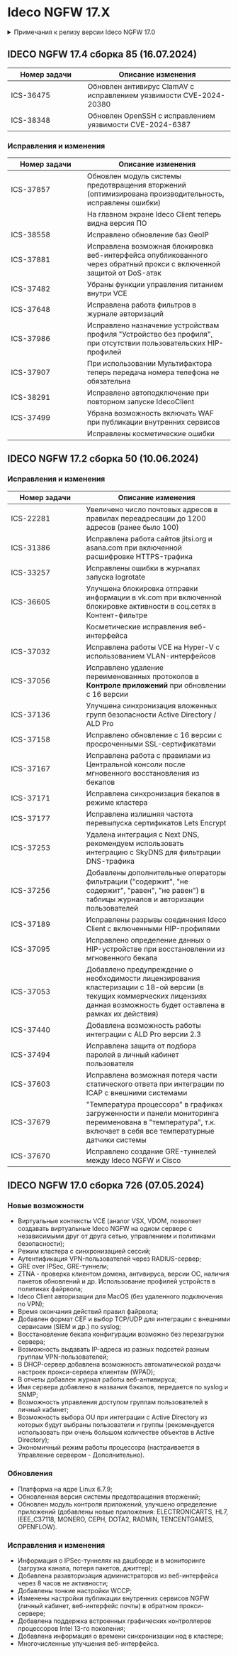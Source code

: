# Ideco NGFW 17.X

<details>

<summary>Примечания к релизу версии Ideco NGFW 17.0</summary>

**Дата выхода версии**: 12.04.2024.

Техническая поддержка и обратная связь (поможет нам улучшить продукт):

* Обсудить версию в телеграмм-канале с разработчиками: [https://t.me/idecoutm](https://t.me/idecoutm)
* Портал технической поддержки: [https://help.ideco.ru/](https://help.ideco.ru/)
* Электронная почта: help@ideco.ru
* Telegram: [ideco.bot](https://telegram.im/@ideco\_support\_bot)

[Скачать Ideco NGFW 17.](https://my.ideco.ru/)\
Автоматическая регистрация тестовой лицензии: my.ideco.ru (полная функциональность на 40 дней и 10 000 пользователей).

**Обновление с релизов Ideco UTM 8.12 и старше**

Обновление с релиза Ideco UTM 13 возможно через автоматические обновления (тестовый канал, будет доступна в ближайшее время).\
Обновление с релизов 8.х, 9.х, 10.х, 11.х, 12.х возможно через автоматические обновления с промежуточным обновлением до версий 9.11, 10.7, 11.10, 12.8.\
После обновлении на Ideco UTM 15 приостанавливается синхронизация с Active Directory, если локальные пользователи Ideco UTM находятся в группах Active Directory.

**Обновление с версии Ideco UTM 7.9.9**

Прямое обновление до версии 15 напрямую невозможно.\
Возможна миграция настроек (загрузка бэкапа настроек) на предварительно установленную версию [9.11](https://storage.yandexcloud.net/ideco-utm-iso/Ideco-UTM-9-11-2.iso) и дальнейшее обновление до версии 14.0 с помощью автоматического обновления.

</details>

## IDECO NGFW 17.4 сборка 85 (16.07.2024)

<table><thead><tr><th width="157">Номер задачи</th><th>Описание изменения</th></tr></thead><tbody><tr><td>ICS-36475</td><td>Обновлен антивирус ClamAV с исправлением уязвимости CVE-2024-20380</td></tr><tr><td>ICS-38348</td><td>Обновлен OpenSSH с исправлением уязвимости CVE-2024-6387</td></tr></tbody></table>

### Исправления и изменения

<table><thead><tr><th width="156">Номер задачи</th><th>Описание изменения</th></tr></thead><tbody><tr><td>ICS-37857</td><td>Обновлен модуль системы предотвращения вторжений (оптимизирована производительность, исправлены ошибки)</td></tr><tr><td></td><td>На главном экране Ideco Client теперь видна версия ПО</td></tr><tr><td>ICS-38558</td><td>Исправлено обновление баз GeoIP</td></tr><tr><td>ICS-37881</td><td>Исправлена возможная блокировка веб-интерфейса опубликованного через обратный прокси с включенной защитой от DoS-атак</td></tr><tr><td>ICS-37482</td><td>Убраны функции управления питанием внутри VCE</td></tr><tr><td>ICS-37648</td><td>Исправлена работа фильтров в журнале авторизаций</td></tr><tr><td>ICS-37986</td><td>Исправлено назначение устройствам профиля "Устройство без профиля", при отсутствии пользовательских HIP-профилей</td></tr><tr><td>ICS-37907</td><td>При использовании Мультифактора теперь передача номера телефона не обязательна</td></tr><tr><td>ICS-38291</td><td>Исправлено автоподключение при повторном запуске IdecoClient</td></tr><tr><td>ICS-37499</td><td>Убрана возможность включать WAF при публикации внутренних сервисов</td></tr><tr><td></td><td>Исправлены косметические ошибки</td></tr></tbody></table>

## IDECO NGFW 17.2 сборка 50 (10.06.2024)

### Исправления и изменения

<table><thead><tr><th width="154">Номер задачи</th><th>Описание изменения</th></tr></thead><tbody><tr><td>ICS-22281</td><td>Увеличено число почтовых адресов в правилах переадресации до 1200 адресов (ранее было 100)</td></tr><tr><td>ICS-31386</td><td>Исправлена работа сайтов jitsi.org и asana.com при включенной расшифровке HTTPS-трафика</td></tr><tr><td>ICS-33257</td><td>Исправлены ошибки в журналах запуска logrotate</td></tr><tr><td>ICS-36605</td><td>Улучшена блокировка отправки информации в vk.com при включенной блокировке активности в соц.сетях в Контент-фильтре</td></tr><tr><td></td><td>Косметические исправления веб-интерфейса</td></tr><tr><td>ICS-37032</td><td>Исправлена работы VCE на Hyper-V с использованием VLAN-интерфейсов</td></tr><tr><td>ICS-37056</td><td>Исправлено удаление переименованных протоколов в <strong>Контроле приложений</strong> при обновлении с 16 версии</td></tr><tr><td>ICS-37136</td><td>Улучшена синхронизация вложенных групп безопасности Active Directory / ALD Pro</td></tr><tr><td>ICS-37158</td><td>Исправлено обновление с 16 версии с просроченными SSL-сертификатами</td></tr><tr><td>ICS-37167</td><td>Исправлена работа с правилами из Центральной консоли после мгновенного восстановления из бекапов</td></tr><tr><td>ICS-37171</td><td>Исправлена синхронизация бекапов в режиме кластера</td></tr><tr><td>ICS-37177</td><td>Исправлена излишняя частота перевыпуска сертификатов Lets Encrypt</td></tr><tr><td>ICS-37253</td><td>Удалена интеграция с Next DNS, рекомендуем использовать интеграцию с SkyDNS для фильтрации DNS-трафика</td></tr><tr><td>ICS-37256</td><td>Добавлены дополнительные операторы фильтрации ("содержит", "не содержит", "равен", "не равен") в таблицы журналов и авторизации пользователей</td></tr><tr><td>ICS-37189</td><td>Исправлены разрывы соединения Ideco Client с включенными HIP-профилями</td></tr><tr><td>ICS-37095</td><td>Исправлено определение данных о HIP-устройстве при восстановлении из мгновенного бекапа</td></tr><tr><td>ICS-37053</td><td>Добавлено предупреждение о необходимости лицензирования кластеризации с 18-ой версии (в текущих коммерческих лицензиях данная возможность будет оставлена в рамках их действия)</td></tr><tr><td>ICS-37440</td><td>Добавлена возможность работы интеграции с ALD Pro версии 2.3</td></tr><tr><td>ICS-37494</td><td>Исправлена защита от подбора паролей в личный кабинет пользователя</td></tr><tr><td>ICS-37603</td><td>Исправлена возможная потеря части статического ответа при интеграции по ICAP с внешними системами</td></tr><tr><td>ICS-37679</td><td>"Температура процессора" в графиках загруженности и панели мониторинга переименована в "температура", т.к. включает в себя все температурные датчики системы</td></tr><tr><td>ICS-37670</td><td>Исправлено создание GRE-туннелей между Ideco NGFW и Cisco</td></tr></tbody></table>

## IDECO NGFW 17.0 сборка 726 (07.05.2024)

### Новые возможности

* Виртуальные контексты VCE (аналог VSX, VDOM, позволяет создавать виртуальные Ideco NGFW на одном сервере с независимыми друг от друга сетью, управлением и политиками безопасности);
* Режим кластера с синхронизацией сессий;
* Аутентификация VPN-пользователей через RADIUS-сервер;
* GRE over IPSec, GRE-туннели;
* ZTNA - проверка клиентом домена, антивируса, версии ОС, наличия пакетов обновлений и др. Использование профилей устройств в политиках файрвола;
* Ideco Client авторизации для MacOS (без удаленного подключения по VPN);
* Время окончания действий правил файрвола;
* Добавлен формат CEF и выбор TCP/UDP для интеграции с внешними сервисами (SIEM и др.) по syslog;
* Восстановление бекапа конфигурации возможно без перезагрузки сервера;
* Возможность выдавать IP-адреса из разных подсетей разным группам VPN-пользователей;
* В DHCP-сервер добавлена возможность автоматической раздачи настроек прокси-сервера клиентам (WPAD);
* В отчеты добавлен журнал работы веб-антивируса;
* Имя сервера добавлено в названия бэкапов, передается по syslog и SNMP;
* Возможность управления доступом группам пользователей в личный кабинет;
* Возможность выбора OU при интеграции с Active Directory из которых будут выбраны пользователи и группы (рекомендуется использовать при очень большом количестве объектов в Active Directory);
* Экономичный режим работы процессора (настраивается в Управление сервером - Дополнительно).

### Обновления

* Платформа на ядре Linux 6.7.9;
* Обновленная версия системы предотвращения вторжений;
* Обновлен модуль контроля приложений, улучшено определение приложений (добавлены новые приложения: ELECTRONICARTS, HL7, IEEE\_C37118, MONERO, CEPH, DOTA2, RADMIN, TENCENTGAMES, OPENFLOW).

### Исправления и изменения

* Информация о IPSec-туннелях на дашборде и в мониторинге (загрузка канала, потеря пакетов, джиттер);
* Добавлена разавторизация администраторов из веб-интерфейса через 8 часов не активности;
* Добавлены тонкие настройки WCCP;
* Изменены настройки публикации внутренних сервисов NGFW (личный кабинет, веб-интерфейс почты) в обратном прокси-сервере;
* Добавлена поддержка встроенных графических контроллеров процессоров Intel 13-го поколения;
* Добавлена информация о времени синхронизации нод в кластере;
* Многочисленные улучшения веб-интерфейса.